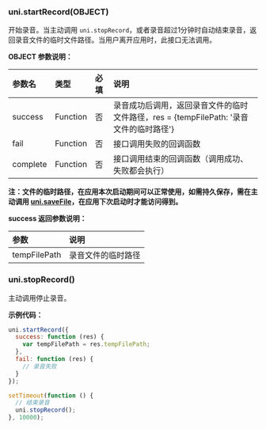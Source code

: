 ### uni.startRecord(OBJECT)
开始录音。当主动调用 ``uni.stopRecord``，或者录音超过1分钟时自动结束录音，返回录音文件的临时文件路径。当用户离开应用时，此接口无法调用。

**OBJECT 参数说明：**

|参数名|类型|必填|说明|
|:-|:-|:-|:-|
|success|Function|否|录音成功后调用，返回录音文件的临时文件路径，res = {tempFilePath: '录音文件的临时路径'}|
|fail|Function|否|接口调用失败的回调函数|
|complete|Function|否|接口调用结束的回调函数（调用成功、失败都会执行）|

**注：文件的临时路径，在应用本次启动期间可以正常使用，如需持久保存，需在主动调用 [uni.saveFile]()，在应用下次启动时才能访问得到。**

**success 返回参数说明：**

|参数|说明|
|:-|:-|
|tempFilePath|录音文件的临时路径|

### uni.stopRecord()
​主动调用停止录音。

**示例代码：**

```javascript
uni.startRecord({
  success: function (res) {
    var tempFilePath = res.tempFilePath;
  },
  fail: function (res) {
    // 录音失败
  }
});

setTimeout(function () {
  // 结束录音  
  uni.stopRecord();
}, 10000);
```